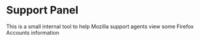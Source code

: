 Support Panel
=============

This is a small internal tool to help Mozilla support agents view some Firefox Accounts information
